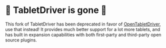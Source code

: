 # 🦀 TabletDriver is gone 🦀

This fork of TabletDriver has been deprecated in favor of [OpenTabletDriver](https://github.com/InfinityGhost/OpenTabletDriver), use that instead! It provides much better support for a lot more tablets, and has built in expansion capabilities with both first-party and third-party open source plugins.